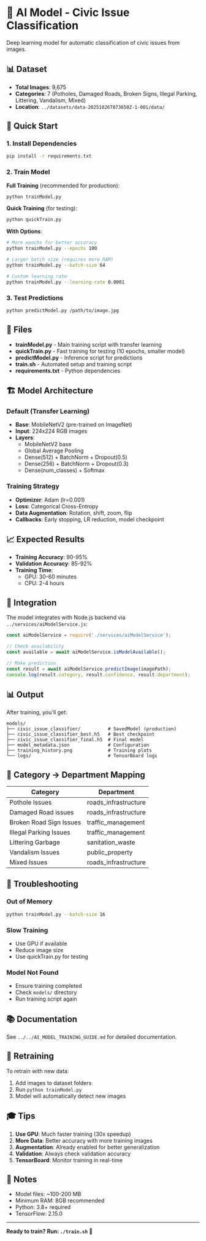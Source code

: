 # 🤖 AI Model - Civic Issue Classification

Deep learning model for automatic classification of civic issues from images.

## 📊 Dataset

- **Total Images**: 9,675
- **Categories**: 7 (Potholes, Damaged Roads, Broken Signs, Illegal Parking, Littering, Vandalism, Mixed)
- **Location**: `../datasets/data-20251026T073650Z-1-001/data/`

## 🚀 Quick Start

### 1. Install Dependencies

```bash
pip install -r requirements.txt
```

### 2. Train Model

**Full Training** (recommended for production):
```bash
python trainModel.py
```

**Quick Training** (for testing):
```bash
python quickTrain.py
```

**With Options**:
```bash
# More epochs for better accuracy
python trainModel.py --epochs 100

# Larger batch size (requires more RAM)
python trainModel.py --batch-size 64

# Custom learning rate
python trainModel.py --learning-rate 0.0001
```

### 3. Test Predictions

```bash
python predictModel.py /path/to/image.jpg
```

## 📁 Files

- **trainModel.py** - Main training script with transfer learning
- **quickTrain.py** - Fast training for testing (10 epochs, smaller model)
- **predictModel.py** - Inference script for predictions
- **train.sh** - Automated setup and training script
- **requirements.txt** - Python dependencies

## 🏗️ Model Architecture

### Default (Transfer Learning)
- **Base**: MobileNetV2 (pre-trained on ImageNet)
- **Input**: 224x224 RGB images
- **Layers**: 
  - MobileNetV2 base
  - Global Average Pooling
  - Dense(512) + BatchNorm + Dropout(0.5)
  - Dense(256) + BatchNorm + Dropout(0.3)
  - Dense(num_classes) + Softmax

### Training Strategy
- **Optimizer**: Adam (lr=0.001)
- **Loss**: Categorical Cross-Entropy
- **Data Augmentation**: Rotation, shift, zoom, flip
- **Callbacks**: Early stopping, LR reduction, model checkpoint

## 📈 Expected Results

- **Training Accuracy**: 90-95%
- **Validation Accuracy**: 85-92%
- **Training Time**: 
  - GPU: 30-60 minutes
  - CPU: 2-4 hours

## 🔗 Integration

The model integrates with Node.js backend via `../services/aiModelService.js`:

```javascript
const aiModelService = require('./services/aiModelService');

// Check availability
const available = await aiModelService.isModelAvailable();

// Make prediction
const result = await aiModelService.predictImage(imagePath);
console.log(result.category, result.confidence, result.department);
```

## 📊 Output

After training, you'll get:

```
models/
├── civic_issue_classifier/          # SavedModel (production)
├── civic_issue_classifier_best.h5   # Best checkpoint
├── civic_issue_classifier_final.h5  # Final model
├── model_metadata.json              # Configuration
├── training_history.png             # Training plots
└── logs/                            # TensorBoard logs
```

## 🎯 Category → Department Mapping

| Category | Department |
|----------|-----------|
| Pothole Issues | roads_infrastructure |
| Damaged Road issues | roads_infrastructure |
| Broken Road Sign Issues | traffic_management |
| Illegal Parking Issues | traffic_management |
| Littering Garbage | sanitation_waste |
| Vandalism Issues | public_property |
| Mixed Issues | roads_infrastructure |

## 🐛 Troubleshooting

### Out of Memory
```bash
python trainModel.py --batch-size 16
```

### Slow Training
- Use GPU if available
- Reduce image size
- Use quickTrain.py for testing

### Model Not Found
- Ensure training completed
- Check `models/` directory
- Run training script again

## 📚 Documentation

See `../../AI_MODEL_TRAINING_GUIDE.md` for detailed documentation.

## 🔄 Retraining

To retrain with new data:
1. Add images to dataset folders
2. Run `python trainModel.py`
3. Model will automatically detect new images

## 🎓 Tips

1. **Use GPU**: Much faster training (30x speedup)
2. **More Data**: Better accuracy with more training images
3. **Augmentation**: Already enabled for better generalization
4. **Validation**: Always check validation accuracy
5. **TensorBoard**: Monitor training in real-time

## 📝 Notes

- Model files: ~100-200 MB
- Minimum RAM: 8GB recommended
- Python: 3.8+ required
- TensorFlow: 2.15.0

---

**Ready to train? Run: `./train.sh`** 🚀
